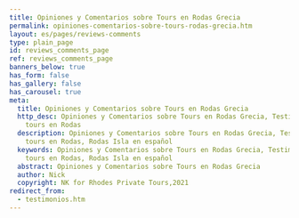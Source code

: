 ```yaml
---
title: Opiniones y Comentarios sobre Tours en Rodas Grecia
permalink: opiniones-comentarios-sobre-tours-rodas-grecia.htm
layout: es/pages/reviews-comments
type: plain_page
id: reviews_comments_page
ref: reviews_comments_page
banners_below: true
has_form: false
has_gallery: false
has_carousel: true
meta:
  title: Opiniones y Comentarios sobre Tours en Rodas Grecia
  http_desc: Opiniones y Comentarios sobre Tours en Rodas Grecia, Testimonios sobre
    tours en Rodas
  description: Opiniones y Comentarios sobre Tours en Rodas Grecia, Testimonios sobre
    tours en Rodas, Rodas Isla en español
  keywords: Opiniones y Comentarios sobre Tours en Rodas Grecia, Testimonios sobre
    tours en Rodas, Rodas Isla en español
  abstract: Opiniones y Comentarios sobre Tours en Rodas Grecia
  author: Nick
  copyright: NK for Rhodes Private Tours,2021
redirect_from:
  - testimonios.htm 
---
```


